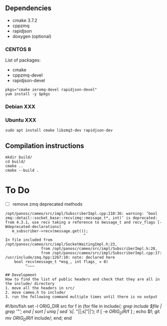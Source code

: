 
## Dependencies 
 - cmake 3.7.2
 - cppzmq
 - rapidjson
 - doxygen (optional)
 
### CENTOS 8 

List of packages:
 - cmake
 - cppzmq-devel
 - rapidjson-devel
 
```
pkgs="cmake zeromq-devel rapidjson-devel"
yum install -y $pkgs
```

### Debian XXX



### Ubuntu XXX
```sudo apt install cmake libzmq3-dev rapidjson-dev```


## Compilation instructions

```
mkdir build/
cd build/
cmake ..
cmake --build .
```

# To Do
 - [ ] remove zmq deprecated methods
 ```
 /opt/panosc/cameo/src/impl/SubscriberImpl.cpp:210:36: warning: ‘bool zmq::detail::socket_base::recv(zmq::message_t*, int)’ is deprecated: from 4.3.1, use recv taking a reference to message_t and recv_flags [-Wdeprecated-declarations]
    m_subscriber->recv(message.get());
                                    ^
In file included from /opt/panosc/cameo/src/impl/SocketWaitingImpl.h:23,
                 from /opt/panosc/cameo/src/impl/SubscriberImpl.h:20,
                 from /opt/panosc/cameo/src/impl/SubscriberImpl.cpp:17:
/usr/include/zmq.hpp:1267:10: note: declared here
     bool recv(message_t *msg_, int flags_ = 0)
          ^~~~

## Development 
How to find the list of public headers and check that they are all in the include/ directory
 1. move all the headers in src/
 2. move cameo.h to include/
 3. run the following command multiple times until there is no output
```
#!/bin/fish
set -l ORIG_DIR src
for f in (for file in include/*; grep include $file | grep '"'; end | sort | uniq | sed 's|.* "||;s|"||'); if [ -e $ORIG_DIR/$f ] ; echo $f; git mv $ORIG_DIR/$f include/; end; end
```
